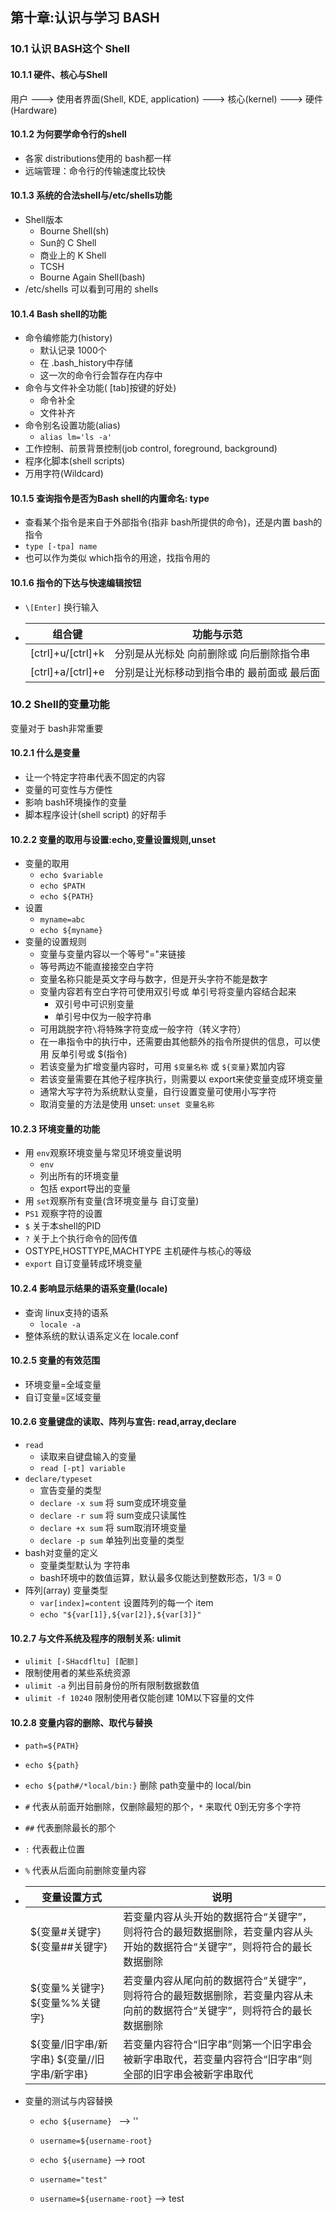 ## 第十章:认识与学习 BASH

### 10.1 认识 BASH这个 Shell

#### 10.1.1 硬件、核心与Shell

用户 --->  使用者界面(Shell, KDE, application)  --->  核心(kernel)  --->  硬件(Hardware)

#### 10.1.2 为何要学命令行的shell

- 各家 distributions使用的 bash都一样
- 远端管理：命令行的传输速度比较快

#### 10.1.3 系统的合法shell与/etc/shells功能

- Shell版本
  - Bourne Shell(sh)
  - Sun的 C Shell
  - 商业上的 K Shell
  - TCSH
  - Bourne Again Shell(bash)
- /etc/shells 可以看到可用的 shells 

#### 10.1.4 Bash shell的功能

- 命令编修能力(history)
  - 默认记录 1000个
  - 在 .bash_history中存储
  - 这一次的命令行会暂存在内存中
- 命令与文件补全功能( [tab]按键的好处)
  - 命令补全
  - 文件补齐
- 命令别名设置功能(alias)
  - `alias lm='ls -a'`
- 工作控制、前景背景控制(job control, foreground, background)
- 程序化脚本(shell scripts)
- 万用字符(Wildcard)

#### 10.1.5 查询指令是否为Bash shell的内置命名: type

- 查看某个指令是来自于外部指令(指非 bash所提供的命令)，还是内置 bash的指令
- `type [-tpa] name`
- 也可以作为类似 which指令的用途，找指令用的

#### 10.1.6 指令的下达与快速编辑按钮

- `\[Enter]` 换行输入

- | 组合键            | 功能与示范                                 |
  | ----------------- | ------------------------------------------ |
  | [ctrl]+u/[ctrl]+k | 分别是从光标处 向前删除或 向后删除指令串   |
  | [ctrl]+a/[ctrl]+e | 分别是让光标移动到指令串的 最前面或 最后面 |

### 10.2 Shell的变量功能

变量对于 bash非常重要

#### 10.2.1 什么是变量

- 让一个特定字符串代表不固定的内容
- 变量的可变性与方便性
- 影响 bash环境操作的变量
- 脚本程序设计(shell script) 的好帮手

#### 10.2.2 变量的取用与设置:echo,变量设置规则,unset

- 变量的取用
  - `echo $variable`
  - `echo $PATH`
  - `echo ${PATH}`
- 设置
  - `myname=abc`
  - `echo ${myname}`
- 变量的设置规则
  - 变量与变量内容以一个等号"="来链接
  - 等号两边不能直接接空白字符
  - 变量名称只能是英文字母与数字，但是开头字符不能是数字
  - 变量内容若有空白字符可使用双引号或 单引号将变量内容结合起来
    - 双引号中可识别变量
    - 单引号中仅为一般字符串
  - 可用跳脱字符`\`将特殊字符变成一般字符（转义字符）
  - 在一串指令中的执行中，还需要由其他额外的指令所提供的信息，可以使用 反单引号或 $(指令)
  - 若该变量为扩增变量内容时，可用 `$变量名称` 或 `${变量}`累加内容
  - 若该变量需要在其他子程序执行，则需要以 export来使变量变成环境变量
  - 通常大写字符为系统默认变量，自行设置变量可使用小写字符
  - 取消变量的方法是使用 unset: `unset 变量名称`

#### 10.2.3 环境变量的功能

- 用 `env`观察环境变量与常见环境变量说明
  - `env`
  - 列出所有的环境变量
  - 包括 export导出的变量
- 用 `set`观察所有变量(含环境变量与 自订变量)
- `PS1` 观察字符的设置
- `$` 关于本shell的PID
- `?` 关于上个执行命令的回传值
- OSTYPE,HOSTTYPE,MACHTYPE 主机硬件与核心的等级
- `export` 自订变量转成环境变量

#### 10.2.4 影响显示结果的语系变量(locale)

- 查询 linux支持的语系
  - `locale -a`
- 整体系统的默认语系定义在 locale.conf

#### 10.2.5 变量的有效范围

- 环境变量=全域变量
- 自订变量=区域变量

#### 10.2.6 变量键盘的读取、阵列与宣告: read,array,declare

- `read`
  - 读取来自键盘输入的变量
  - `read [-pt] variable`
- `declare/typeset`
  - 宣告变量的类型
  - `declare -x sum` 将 sum变成环境变量
  - `declare -r sum` 将 sum变成只读属性
  - `declare +x sum` 将 sum取消环境变量
  - `declare -p sum` 单独列出变量的类型
- bash对变量的定义
  - 变量类型默认为 字符串
  - bash环境中的数值运算，默认最多仅能达到整数形态，1/3 = 0
- 阵列(array) 变量类型
  - `var[index]=content` 设置阵列的每一个 item
  - `echo "${var[1]},${var[2]},${var[3]}"`

#### 10.2.7 与文件系统及程序的限制关系: ulimit

- `ulimit [-SHacdfltu] [配额]`
- 限制使用者的某些系统资源
- `ulimit -a` 列出目前身份的所有限制数据数值
- `ulimit -f 10240` 限制使用者仅能创建 10M以下容量的文件

#### 10.2.8 变量内容的删除、取代与替换

- `path=${PATH}`

- `echo ${path}`

- `echo ${path#/*local/bin:}`  删除 path变量中的 local/bin

- `#` 代表从前面开始删除，仅删除最短的那个，`*` 来取代 0到无穷多个字符

- `##` 代表删除最长的那个

- `:` 代表截止位置

- `%` 代表从后面向前删除变量内容

- | 变量设置方式                                  | 说明                                                         |
  | --------------------------------------------- | ------------------------------------------------------------ |
  | ${变量#关键字} \${变量##关键字}               | 若变量内容从头开始的数据符合“关键字”，则将符合的最短数据删除，若变量内容从头开始的数据符合“关键字”，则将符合的最长数据删除 |
  | ${变量%关键字} \${变量%%关键字}               | 若变量内容从尾向前的数据符合“关键字”，则将符合的最短数据删除，若变量内容从未向前的数据符合“关键字”，则将符合的最长数据删除 |
  | ${变量/旧字串/新字串} \${变量//旧字串/新字串} | 若变量内容符合“旧字串”则第一个旧字串会被新字串取代，若变量内容符合“旧字串”则全部的旧字串会被新字串取代 |

- 变量的测试与内容替换

  - `echo ${username} `  -->  ''

  - `username=${username-root}`

  - `echo ${username}`  -->  root

  - `username="test"`

  - `username=${username-root}`   -->  test
